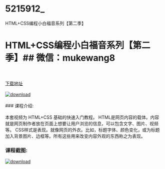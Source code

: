 # 5215912_
HTML+CSS编程小白福音系列【第二季】
# HTML+CSS编程小白福音系列【第二季】## 微信：mukewang8
<br/></br>[下载地址](http://www.36tz.cn/article/5215912 "下载地址")
<br/></br>[![download](http://36tz.cn/muke_img/2020_10_2-91-300x203.png "下载地址")](http://www.36tz.cn/article/5215912 "下载地址")
<br/></br>### 课程介绍:<br/></br>本套视频为 HTML+CSS 基础的快速入门教程。
HTML是网页内容的载体。内容就是网页制作者放在页面上想要让用户浏览的信息，可以包含文字、图片、视频等。
CSS样式是表现。就像网页的外衣。比如，标题字体、颜色变化，或为标题加入背景图片、边框等。所有这些用来改变内容外观的东西称之为表现。

### 课程截图:
[![download](http://36tz.cn/muke_img/2020_10_1-96.png "下载地址")](http://www.36tz.cn/article/5215912 "下载地址")
